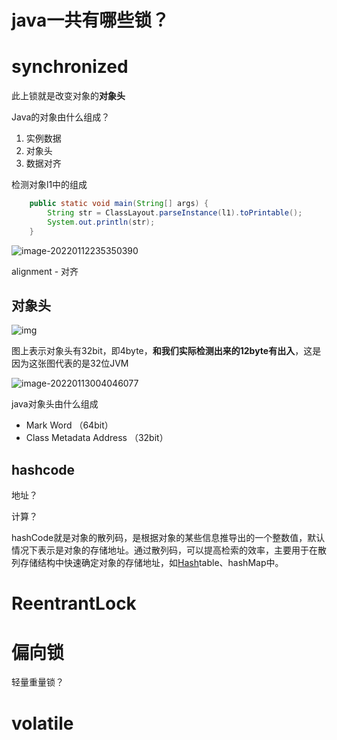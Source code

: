 # java一共有哪些锁？







# synchronized

此上锁就是改变对象的**对象头**



Java的对象由什么组成？

1. 实例数据
2. 对象头
3. 数据对齐





检测对象l1中的组成

```java
    public static void main(String[] args) {
        String str = ClassLayout.parseInstance(l1).toPrintable();
        System.out.println(str);
    }

```

![image-20220112235350390](D:\Home\Desktop\interview\picture\image-20220112235350390.png)

alignment - 对齐





## 对象头

![img](D:\Home\Desktop\interview\picture\Center.jpeg)

图上表示对象头有32bit，即4byte，**和我们实际检测出来的12byte有出入**，这是因为这张图代表的是32位JVM

![image-20220113004046077](D:\Home\Desktop\interview\picture\image-20220113004046077.png)

java对象头由什么组成

- Mark Word （64bit）
- Class Metadata Address  （32bit）



## hashcode

地址？

计算？

hashCode就是对象的散列码，是根据对象的某些信息推导出的一个整数值，默认情况下表示是对象的存储地址。通过散列码，可以提高检索的效率，主要用于在散列存储结构中快速确定对象的存储地址，如[Hash](https://so.csdn.net/so/search?q=Hash)table、hashMap中。





# ReentrantLock



# 偏向锁

轻量重量锁？





# volatile

